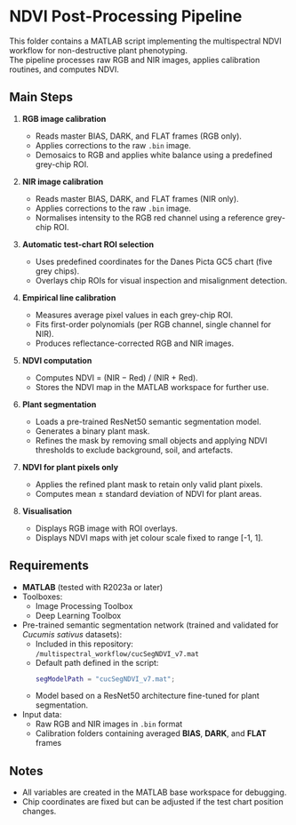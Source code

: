 # NDVI Post-Processing Pipeline

This folder contains a MATLAB script implementing the multispectral NDVI workflow for non-destructive plant phenotyping.  
The pipeline processes raw RGB and NIR images, applies calibration routines, and computes NDVI.

## Main Steps

1. **RGB image calibration**
   - Reads master BIAS, DARK, and FLAT frames (RGB only).
   - Applies corrections to the raw `.bin` image.
   - Demosaics to RGB and applies white balance using a predefined grey-chip ROI.

2. **NIR image calibration**
   - Reads master BIAS, DARK, and FLAT frames (NIR only).
   - Applies corrections to the raw `.bin` image.
   - Normalises intensity to the RGB red channel using a reference grey-chip ROI.

3. **Automatic test-chart ROI selection**
   - Uses predefined coordinates for the Danes Picta GC5 chart (five grey chips).
   - Overlays chip ROIs for visual inspection and misalignment detection.

4. **Empirical line calibration**
   - Measures average pixel values in each grey-chip ROI.
   - Fits first-order polynomials (per RGB channel, single channel for NIR).
   - Produces reflectance-corrected RGB and NIR images.

5. **NDVI computation**
   - Computes NDVI = (NIR − Red) / (NIR + Red).
   - Stores the NDVI map in the MATLAB workspace for further use.

6. **Plant segmentation**
   - Loads a pre-trained ResNet50 semantic segmentation model.
   - Generates a binary plant mask.
   - Refines the mask by removing small objects and applying NDVI thresholds to exclude background, soil, and artefacts.

7. **NDVI for plant pixels only**
   - Applies the refined plant mask to retain only valid plant pixels.
   - Computes mean ± standard deviation of NDVI for plant areas.

8. **Visualisation**
   - Displays RGB image with ROI overlays.
   - Displays NDVI maps with jet colour scale fixed to range [-1, 1].

## Requirements

- **MATLAB** (tested with R2023a or later)  
- Toolboxes:
  - Image Processing Toolbox  
  - Deep Learning Toolbox  
- Pre-trained semantic segmentation network (trained and validated for *Cucumis sativus* datasets):
  - Included in this repository: `/multispectral_workflow/cucSegNDVI_v7.mat`
  - Default path defined in the script:
    ```matlab
    segModelPath = "cucSegNDVI_v7.mat";
    ```
  - Model based on a ResNet50 architecture fine-tuned for plant segmentation.
- Input data:
  - Raw RGB and NIR images in `.bin` format  
  - Calibration folders containing averaged **BIAS**, **DARK**, and **FLAT** frames  

## Notes

- All variables are created in the MATLAB base workspace for debugging.  
- Chip coordinates are fixed but can be adjusted if the test chart position changes.  

